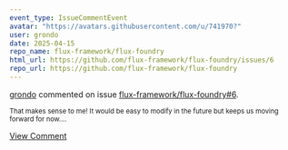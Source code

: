 ```yaml
---
event_type: IssueCommentEvent
avatar: "https://avatars.githubusercontent.com/u/741970?"
user: grondo
date: 2025-04-15
repo_name: flux-framework/flux-foundry
html_url: https://github.com/flux-framework/flux-foundry/issues/6
repo_url: https://github.com/flux-framework/flux-foundry
---
```


<a href='https://github.com/grondo' target='_blank'>grondo</a> commented on issue <a href='https://github.com/flux-framework/flux-foundry/issues/6' target='_blank'>flux-framework/flux-foundry#6</a>.

<small>That makes sense to me! It would  be easy to modify in the future but keeps us moving forward for now....</small>

<a href='https://github.com/flux-framework/flux-foundry/issues/6' target='_blank'>View Comment</a>